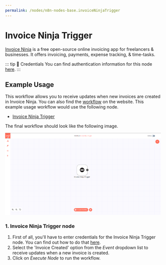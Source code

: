 ```yaml
---
permalink: /nodes/n8n-nodes-base.invoiceNinjaTrigger
---
```


# Invoice Ninja Trigger

[Invoice Ninja](https://www.invoiceninja.com/) is a free open-source online invoicing app for freelancers & businesses. It offers invoicing, payments, expense tracking, & time-tasks.

::: tip 🔑 Credentials
You can find authentication information for this node [here](../../../credentials/InvoiceNinja/README.md).
:::


## Example Usage

This workflow allows you to receive updates when new invoices are created in Invoice Ninja. You can also find the [workflow](https://n8n.io/workflows/535) on the website. This example usage workflow would use the following node.
- [Invoice Ninja Trigger]()

The final workflow should look like the following image.

![A workflow with the Invoice Ninja Trigger node](./workflow.png)


### 1. Invoice Ninja Trigger node

1. First of all, you'll have to enter credentials for the Invoice Ninja Trigger node. You can find out how to do that [here](../../../credentials/InvoiceNinja/README.md).
2. Select the 'Invoice Created' option from the *Event* dropdown list to receive updates when a new invoice is created.
3. Click on *Execute Node* to run the workflow.
